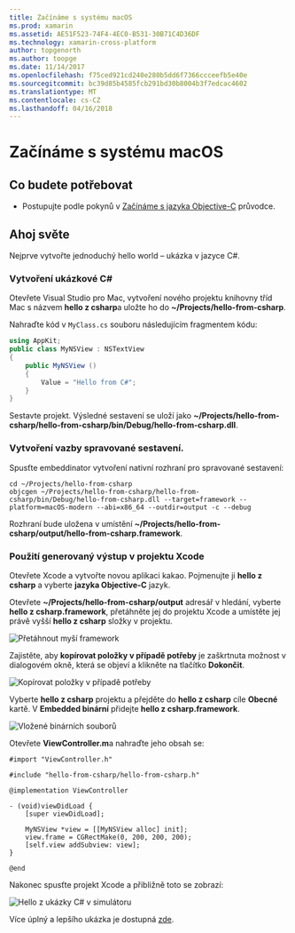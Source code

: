 ```yaml
---
title: Začínáme s systému macOS
ms.prod: xamarin
ms.assetid: AE51F523-74F4-4EC0-B531-30B71C4D36DF
ms.technology: xamarin-cross-platform
author: topgenorth
ms.author: toopge
ms.date: 11/14/2017
ms.openlocfilehash: f75ced921cd240e280b5dd6f7366ccceefb5e40e
ms.sourcegitcommit: bc39d85b4585fcb291bd30b8004b3f7edcac4602
ms.translationtype: MT
ms.contentlocale: cs-CZ
ms.lasthandoff: 04/16/2018
---
```

# <a name="getting-started-with-macos"></a>Začínáme s systému macOS


## <a name="what-you-will-need"></a>Co budete potřebovat

* Postupujte podle pokynů v [Začínáme s jazyka Objective-C](~/tools/dotnet-embedding/get-started/objective-c/index.md) průvodce.

## <a name="hello-world"></a>Ahoj světe

Nejprve vytvořte jednoduchý hello world – ukázka v jazyce C#.

### <a name="create-c-sample"></a>Vytvoření ukázkové C#

Otevřete Visual Studio pro Mac, vytvoření nového projektu knihovny tříd Mac s názvem **hello z csharp**a uložte ho do **~/Projects/hello-from-csharp**.

Nahraďte kód v `MyClass.cs` souboru následujícím fragmentem kódu:

```csharp
using AppKit;
public class MyNSView : NSTextView
{
    public MyNSView ()
    {
        Value = "Hello from C#";
    }
}
```

Sestavte projekt. Výsledné sestavení se uloží jako **~/Projects/hello-from-csharp/hello-from-csharp/bin/Debug/hello-from-csharp.dll**.

### <a name="bind-the-managed-assembly"></a>Vytvoření vazby spravované sestavení.

Spusťte embeddinator vytvoření nativní rozhraní pro spravované sestavení:

```shell
cd ~/Projects/hello-from-csharp
objcgen ~/Projects/hello-from-csharp/hello-from-csharp/bin/Debug/hello-from-csharp.dll --target=framework --platform=macOS-modern --abi=x86_64 --outdir=output -c --debug
```

Rozhraní bude uložena v umístění **~/Projects/hello-from-csharp/output/hello-from-csharp.framework**.

### <a name="use-the-generated-output-in-an-xcode-project"></a>Použití generovaný výstup v projektu Xcode

Otevřete Xcode a vytvořte novou aplikaci kakao. Pojmenujte ji **hello z csharp** a vyberte **jazyka Objective-C** jazyk.

Otevřete **~/Projects/hello-from-csharp/output** adresář v hledání, vyberte **hello z csharp.framework**, přetáhněte jej do projektu Xcode a umístěte jej právě vyšší **hello z csharp**  složky v projektu.

![Přetáhnout myší framework](macos-images/hello-from-csharp-mac-drag-drop-framework.png)

Zajistěte, aby **kopírovat položky v případě potřeby** je zaškrtnuta možnost v dialogovém okně, která se objeví a klikněte na tlačítko **Dokončit**.

![Kopírovat položky v případě potřeby](macos-images/hello-from-csharp-mac-copy-items-if-needed.png)

Vyberte **hello z csharp** projektu a přejděte do **hello z csharp** cíle **Obecné** kartě. V **Embedded binární** přidejte **hello z csharp.framework**.

![Vložené binárních souborů](macos-images/hello-from-csharp-mac-embedded-binaries.png)

Otevřete **ViewController.m**a nahraďte jeho obsah se:

```objc
#import "ViewController.h"

#include "hello-from-csharp/hello-from-csharp.h"

@implementation ViewController

- (void)viewDidLoad {
    [super viewDidLoad];
    
    MyNSView *view = [[MyNSView alloc] init];
    view.frame = CGRectMake(0, 200, 200, 200);
    [self.view addSubview: view];
}

@end
```

Nakonec spusťte projekt Xcode a přibližně toto se zobrazí:

![Hello z ukázky C# v simulátoru](macos-images/hello-from-csharp-mac.png)

Více úplný a lepšího ukázka je dostupná [zde](https://github.com/mono/Embeddinator-4000/tree/objc/samples/mac/weather).
